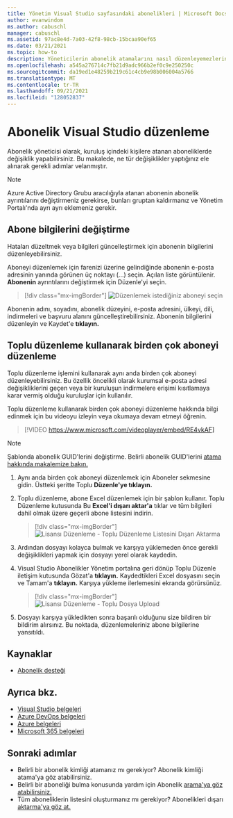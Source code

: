 ```yaml
---
title: Yönetim Visual Studio sayfasındaki abonelikleri | Microsoft Docs
author: evanwindom
ms.author: cabuschl
manager: cabuschl
ms.assetid: 97ac8e4d-7a03-42f8-98cb-15bcaa90ef65
ms.date: 03/21/2021
ms.topic: how-to
description: Yöneticilerin abonelik atamalarını nasıl düzenleyemezlerini öğrenin.
ms.openlocfilehash: a545a276714c7fb21d9adc966b2ef0c9e250250c
ms.sourcegitcommit: da19ed1e48259b219c61c4cb9e98b006004a5766
ms.translationtype: MT
ms.contentlocale: tr-TR
ms.lasthandoff: 09/21/2021
ms.locfileid: "128052837"
---
```

# <a name="edit-visual-studio-subscription-assignments"></a>Abonelik Visual Studio düzenleme
Abonelik yöneticisi olarak, kuruluş içindeki kişilere atanan aboneliklerde değişiklik yapabilirsiniz.  Bu makalede, ne tür değişiklikler yaptığınız ele alınarak gerekli adımlar velanmıştır.

   > [!NOTE]
   > Azure Active Directory Grubu aracılığıyla atanan abonenin abonelik ayrıntılarını değiştirmeniz gerekirse, bunları gruptan kaldırmanız ve Yönetim Portalı'nda ayrı ayrı eklemeniz gerekir.  

## <a name="change-subscriber-information"></a>Abone bilgilerini değiştirme
Hataları düzeltmek veya bilgileri güncelleştirmek için abonenin bilgilerini düzenleyebilirsiniz.

Aboneyi düzenlemek için farenizi üzerine gelindiğinde abonenin e-posta adresinin yanında görünen üç noktayı (...) seçin. Açılan liste görüntülenir.  **Abonenin** ayrıntılarını değiştirmek için Düzenle'yi seçin. 
> [!div class="mx-imgBorder"]
> ![Düzenlemek istediğiniz aboneyi seçin](_img/edit-license/select-subscriber.png "Üç nokta seçeneğine tıklayın ve Düzenle'yi seçin.")

Abonenin adını, soyadını, abonelik düzeyini, e-posta adresini, ülkeyi, dili, indirmeleri ve başvuru alanını güncelleştirebilirsiniz. Abonenin bilgilerini düzenleyin ve Kaydet'e **tıklayın.**

## <a name="edit-multiple-subscribers-using-bulk-edit"></a>Toplu düzenleme kullanarak birden çok aboneyi düzenleme

Toplu düzenleme işlemini kullanarak aynı anda birden çok aboneyi düzenleyebilirsiniz. Bu özellik öncelikli olarak kurumsal e-posta adresi değişikliklerini geçen veya bir kuruluşun indirmelere erişimi kısıtlamaya karar vermiş olduğu kuruluşlar için kullanılır.

Toplu düzenleme kullanarak birden çok aboneyi düzenleme hakkında bilgi edinmek için bu videoyu izleyin veya okumaya devam etmeyi öğrenin. 
<br>

> [!VIDEO https://www.microsoft.com/videoplayer/embed/RE4vkAF]

> [!NOTE]
> Şablonda abonelik GUID'lerini değiştirme. Belirli abonelik GUID'lerini [atama hakkında makalemize bakın.](assign-guid.md)

1. Aynı anda birden çok aboneyi düzenlemek için Aboneler sekmesine gidin. Üstteki şeritte Toplu **Düzenle'ye tıklayın.**

2. Toplu düzenleme, abone Excel düzenlemek için bir şablon kullanır. Toplu Düzenleme kutusunda Bu **Excel'i dışarı aktar'a** tıklar ve tüm bilgileri dahil olmak üzere geçerli abone listesini indirin.
   > [!div class="mx-imgBorder"]
   > ![Lisansı Düzenleme - Toplu Düzenleme Listesini Dışarı Aktarma](_img/edit-license/edit-license-bulk-edit-export.png "Geçerli aboneliklerin listesini oluşturmak için Bu Excel'i dışarı aktar'a tıklayın.")

3. Ardından dosyayı kolayca bulmak ve karşıya yüklemeden önce gerekli değişiklikleri yapmak için dosyayı yerel olarak kaydedin. 

4. Visual Studio Abonelikler Yönetim portalına geri dönüp Toplu Düzenle iletişim kutusunda Gözat'a **tıklayın.** Kaydedtikleri Excel dosyasını seçin ve Tamam'a **tıklayın.** Karşıya yükleme ilerlemesini ekranda görürsünüz.
   > [!div class="mx-imgBorder"]
   > ![Lisansı Düzenleme - Toplu Dosya Upload](_img/edit-license/edit-license-bulk-file-upload1.png "Tamamlanmış dosyanın bulunduğu konuma Excel seçin ve Tamam'a tıklayın.")

5. Dosyayı karşıya yükledikten sonra başarılı olduğunu size bildiren bir bildirim alırsınız. Bu noktada, düzenlemeleriniz abone bilgilerine yansıtıldı.

## <a name="resources"></a>Kaynaklar
- [Abonelik desteği](https://aka.ms/vsadminhelp)

## <a name="see-also"></a>Ayrıca bkz.
- [Visual Studio belgeleri](/visualstudio/)
- [Azure DevOps belgeleri](/azure/devops/)
- [Azure belgeleri](/azure/)
- [Microsoft 365 belgeleri](/microsoft-365/)

## <a name="next-steps"></a>Sonraki adımlar
- Belirli bir abonelik kimliği atamanız mı gerekiyor? Abonelik kimliği atama'ya göz atabilirsiniz. 
- Belirli bir aboneliği bulma konusunda yardım için Abonelik [arama'ya göz atabilirsiniz.](search-license.md)
- Tüm aboneliklerin listesini oluşturmanız mı gerekiyor?  Abonelikleri dışarı [aktarma'ya göz at.](exporting-subscriptions.md)